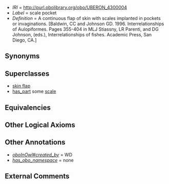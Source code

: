  * *IRI* = http://purl.obolibrary.org/obo/UBERON_4300004
 * *Label* = scale pocket
 * *Definition* = A continuous flap of skin with scales implanted in pockets or invaginations. [Baldwin, CC and Johnson GD. 1996. Interrelationships of Aulopiformes. Pages 355-404 in MLJ Stiassny, LR Parenti, and DG Johnson, (eds.), Interrelationships of fishes. Academic Press, San Diego, CA.]

## Synonyms


## Superclasses

 * [skin flap](../../UBERON/51/UBERON_2001951.md)
 * [has_part](../../BFO/51/BFO_0000051.md) some [scale](../../UBERON/42/UBERON_0002542.md)

## Equivalencies


## Other Logical Axioms


## Other Annotations

 * *[oboInOwl#created_by](../../oboInOwl#created/by/oboInOwl#created_by.md)* = WD
 * *[has_obo_namespace](../../ce/oboInOwl#hasOBONamespace.md)* = none

## External Comments

